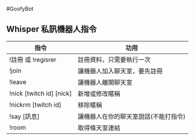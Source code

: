 #GoofyBot
## Whisper 私訊機器人指令
指令 | 功用
------------ | -------------
!註冊 或 !regisrer | 註冊資料，只需要執行一次
!join | 讓機器人加入聊天室，要先註冊
!leave | 讓機器人離開聊天室
!nick [twitch id] [nick] | 新增或修改暱稱
!nickrm [twitch id] | 移除暱稱
!say [訊息] | 讓機器人在你的聊天室說話(不能打指令)
!room | 取得條天室連結